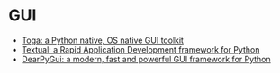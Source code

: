 # GUI

- [Toga: a Python native, OS native GUI toolkit](https://github.com/beeware/toga)
- [Textual: a Rapid Application Development framework for Python](https://github.com/textualize/textual/)
- [DearPyGui: a modern, fast and powerful GUI framework for Python](https://github.com/hoffstadt/DearPyGui/)
